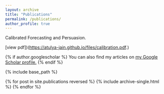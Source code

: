 ```yaml
---
layout: archive
title: "Publications"
permalink: /publications/
author_profile: true
---
```



Calibrated Forecasting and Persuasion.

[view pdf])(https://atulya-jain.github.io/files/calibration.pdf.)

{% if author.googlescholar %}
  You can also find my articles on <u><a href="{{author.googlescholar}}">my Google Scholar profile</a>.</u>
{% endif %}

{% include base_path %}

{% for post in site.publications reversed %}
  {% include archive-single.html %}
{% endfor %}
